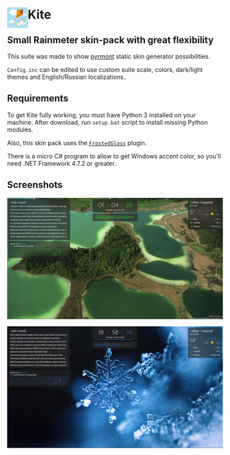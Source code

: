 # Kite <img align="left" width=48 height=48 src="https://github.com/F1uctus/Kite/blob/master/%40Screenshots/Kite.jpg">

## Small Rainmeter skin-pack with great flexibility

This suite was made to show [pyrmont](https://github.com/F1uctus/pyrmont) static skin generator possibilities.

`Config.inc` can be edited to use custom suite scale, colors, dark/light themes and English/Russian localizations.

## Requirements

To get Kite fully working, you must have Python 3 installed on your machine.
After download, run `setup.bat` script to install missing Python modules.

Also, this skin pack uses the [`FrostedGlass`](https://github.com/TheAzack9/FrostedGlass) plugin.

There is a micro C# program to allow to get Windows accent color,
so you'll need .NET Framework 4.7.2 or greater.

## Screenshots

![Kite](https://github.com/F1uctus/Kite/blob/master/%40Screenshots/Kite-beta3.png)

![Kite](https://github.com/F1uctus/Kite/blob/master/%40Screenshots/Kite-beta3b.png)

